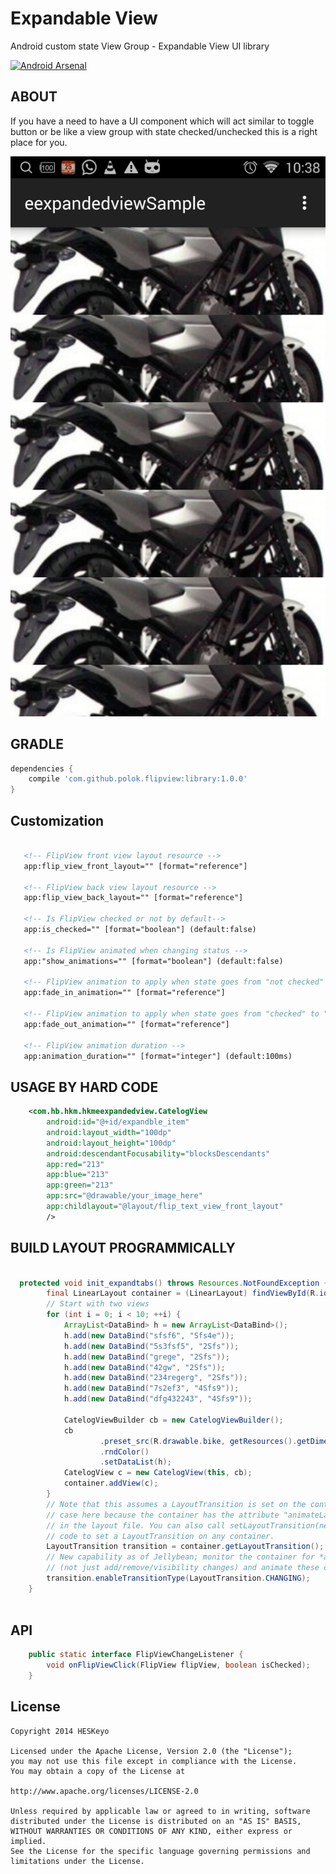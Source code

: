 Expandable View
========
Android custom state View Group - Expandable View UI library

[![Android Arsenal](https://img.shields.io/badge/Android%20Arsenal-FlipView-brightgreen.svg?style=flat)](https://android-arsenal.com/details/1/1073)


ABOUT
------
If you have a need to have a UI component which will act similar to toggle button or be like a view group with state checked/unchecked this is a right place for you.


![image](art/device-2015-02-25-223905.png)


GRADLE
------

```gradle
dependencies {
    compile 'com.github.polok.flipview:library:1.0.0'
}
```

Customization
------

```xml

   <!-- FlipView front view layout resource -->
   app:flip_view_front_layout="" [format="reference"]

   <!-- FlipView back view layout resource -->
   app:flip_view_back_layout="" [format="reference"]

   <!-- Is FlipView checked or not by default-->
   app:is_checked="" [format="boolean"] (default:false)

   <!-- Is FlipView animated when changing status -->
   app:"show_animations="" [format="boolean"] (default:false)

   <!-- FlipView animation to apply when state goes from "not checked" to "checked" -->
   app:fade_in_animation="" [format="reference"]

   <!-- FlipView animation to apply when state goes from "checked" to "not checked" -->
   app:fade_out_animation="" [format="reference"]

   <!-- FlipView animation duration -->
   app:animation_duration="" [format="integer"] (default:100ms)
```

USAGE BY HARD CODE
------

```xml
    <com.hb.hkm.hkmeexpandedview.CatelogView
        android:id="@+id/expandble_item"
        android:layout_width="100dp"
        android:layout_height="100dp"
        android:descendantFocusability="blocksDescendants"
        app:red="213"
        app:blue="213"
        app:green="213"
        app:src="@drawable/your_image_here"
        app:childlayout="@layout/flip_text_view_front_layout"
        />
```

BUILD LAYOUT PROGRAMMICALLY
------

```java

  protected void init_expandtabs() throws Resources.NotFoundException {
        final LinearLayout container = (LinearLayout) findViewById(R.id.expanded_menu_list);
        // Start with two views
        for (int i = 0; i < 10; ++i) {
            ArrayList<DataBind> h = new ArrayList<DataBind>();
            h.add(new DataBind("sfsf6", "Sfs4e"));
            h.add(new DataBind("5s3fsf5", "2Sfs"));
            h.add(new DataBind("grege", "2Sfs"));
            h.add(new DataBind("42gw", "2Sfs"));
            h.add(new DataBind("234regerg", "2Sfs"));
            h.add(new DataBind("7s2ef3", "4Sfs9"));
            h.add(new DataBind("dfg432243", "4Sfs9"));

            CatelogViewBuilder cb = new CatelogViewBuilder();
            cb
                    .preset_src(R.drawable.bike, getResources().getDimension(R.dimen.home_collapsed))
                    .rndColor()
                    .setDataList(h);
            CatelogView c = new CatelogView(this, cb);
            container.addView(c);
        }
        // Note that this assumes a LayoutTransition is set on the container, which is the
        // case here because the container has the attribute "animateLayoutChanges" set to true
        // in the layout file. You can also call setLayoutTransition(new LayoutTransition()) in
        // code to set a LayoutTransition on any container.
        LayoutTransition transition = container.getLayoutTransition();
        // New capability as of Jellybean; monitor the container for *all* layout changes
        // (not just add/remove/visibility changes) and animate these changes as well.
        transition.enableTransitionType(LayoutTransition.CHANGING);
    }
    
```

API
------

```java
    public static interface FlipViewChangeListener {
        void onFlipViewClick(FlipView flipView, boolean isChecked);
    }
```



License
----------

```
Copyright 2014 HESKeyo

Licensed under the Apache License, Version 2.0 (the "License");
you may not use this file except in compliance with the License.
You may obtain a copy of the License at

http://www.apache.org/licenses/LICENSE-2.0

Unless required by applicable law or agreed to in writing, software
distributed under the License is distributed on an "AS IS" BASIS,
WITHOUT WARRANTIES OR CONDITIONS OF ANY KIND, either express or implied.
See the License for the specific language governing permissions and
limitations under the License.
```
